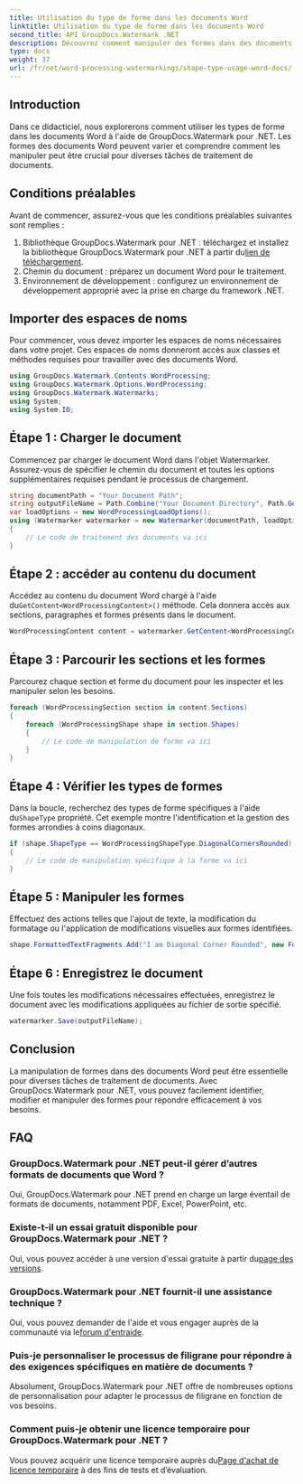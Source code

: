 ```yaml
---
title: Utilisation du type de forme dans les documents Word
linktitle: Utilisation du type de forme dans les documents Word
second_title: API GroupDocs.Watermark .NET
description: Découvrez comment manipuler des formes dans des documents Word à l'aide de GroupDocs.Watermark pour .NET. Ce didacticiel fournit des conseils pour un traitement efficace des documents.
type: docs
weight: 37
url: /fr/net/word-processing-watermarkings/shape-type-usage-word-docs/
---
```

## Introduction
Dans ce didacticiel, nous explorerons comment utiliser les types de forme dans les documents Word à l'aide de GroupDocs.Watermark pour .NET. Les formes des documents Word peuvent varier et comprendre comment les manipuler peut être crucial pour diverses tâches de traitement de documents.
## Conditions préalables
Avant de commencer, assurez-vous que les conditions préalables suivantes sont remplies :
1.  Bibliothèque GroupDocs.Watermark pour .NET : téléchargez et installez la bibliothèque GroupDocs.Watermark pour .NET à partir du[lien de téléchargement](https://releases.groupdocs.com/Watermark/net/).
2. Chemin du document : préparez un document Word pour le traitement.
3. Environnement de développement : configurez un environnement de développement approprié avec la prise en charge du framework .NET.

## Importer des espaces de noms
Pour commencer, vous devez importer les espaces de noms nécessaires dans votre projet. Ces espaces de noms donneront accès aux classes et méthodes requises pour travailler avec des documents Word.
```csharp
using GroupDocs.Watermark.Contents.WordProcessing;
using GroupDocs.Watermark.Options.WordProcessing;
using GroupDocs.Watermark.Watermarks;
using System;
using System.IO;
```
## Étape 1 : Charger le document
Commencez par charger le document Word dans l'objet Watermarker. Assurez-vous de spécifier le chemin du document et toutes les options supplémentaires requises pendant le processus de chargement.
```csharp
string documentPath = "Your Document Path";
string outputFileName = Path.Combine("Your Document Directory", Path.GetFileName(documentPath));
var loadOptions = new WordProcessingLoadOptions();
using (Watermarker watermarker = new Watermarker(documentPath, loadOptions))
{
    // Le code de traitement des documents va ici
}
```
## Étape 2 : accéder au contenu du document
 Accédez au contenu du document Word chargé à l'aide du`GetContent<WordProcessingContent>()` méthode. Cela donnera accès aux sections, paragraphes et formes présents dans le document.
```csharp
WordProcessingContent content = watermarker.GetContent<WordProcessingContent>();
```
## Étape 3 : Parcourir les sections et les formes
Parcourez chaque section et forme du document pour les inspecter et les manipuler selon les besoins.
```csharp
foreach (WordProcessingSection section in content.Sections)
{
    foreach (WordProcessingShape shape in section.Shapes)
    {
        // Le code de manipulation de forme va ici
    }
}
```
## Étape 4 : Vérifier les types de formes
Dans la boucle, recherchez des types de forme spécifiques à l'aide du`ShapeType` propriété. Cet exemple montre l'identification et la gestion des formes arrondies à coins diagonaux.
```csharp
if (shape.ShapeType == WordProcessingShapeType.DiagonalCornersRounded)
{
    // Le code de manipulation spécifique à la forme va ici
}
```
## Étape 5 : Manipuler les formes
Effectuez des actions telles que l'ajout de texte, la modification du formatage ou l'application de modifications visuelles aux formes identifiées.
```csharp
shape.FormattedTextFragments.Add("I am Diagonal Corner Rounded", new Font("Calibri", 8, FontStyle.Bold), Color.Red, Color.Aqua);
```
## Étape 6 : Enregistrez le document
Une fois toutes les modifications nécessaires effectuées, enregistrez le document avec les modifications appliquées au fichier de sortie spécifié.
```csharp
watermarker.Save(outputFileName);
```

## Conclusion
La manipulation de formes dans des documents Word peut être essentielle pour diverses tâches de traitement de documents. Avec GroupDocs.Watermark pour .NET, vous pouvez facilement identifier, modifier et manipuler des formes pour répondre efficacement à vos besoins.
## FAQ
### GroupDocs.Watermark pour .NET peut-il gérer d’autres formats de documents que Word ?
Oui, GroupDocs.Watermark pour .NET prend en charge un large éventail de formats de documents, notamment PDF, Excel, PowerPoint, etc.
### Existe-t-il un essai gratuit disponible pour GroupDocs.Watermark pour .NET ?
 Oui, vous pouvez accéder à une version d'essai gratuite à partir du[page des versions](https://releases.groupdocs.com/).
### GroupDocs.Watermark pour .NET fournit-il une assistance technique ?
 Oui, vous pouvez demander de l'aide et vous engager auprès de la communauté via le[forum d'entraide](https://forum.groupdocs.com/c/watermark/19).
### Puis-je personnaliser le processus de filigrane pour répondre à des exigences spécifiques en matière de documents ?
Absolument, GroupDocs.Watermark pour .NET offre de nombreuses options de personnalisation pour adapter le processus de filigrane en fonction de vos besoins.
### Comment puis-je obtenir une licence temporaire pour GroupDocs.Watermark pour .NET ?
 Vous pouvez acquérir une licence temporaire auprès du[Page d'achat de licence temporaire](https://purchase.groupdocs.com/temporary-license/) à des fins de tests et d’évaluation.